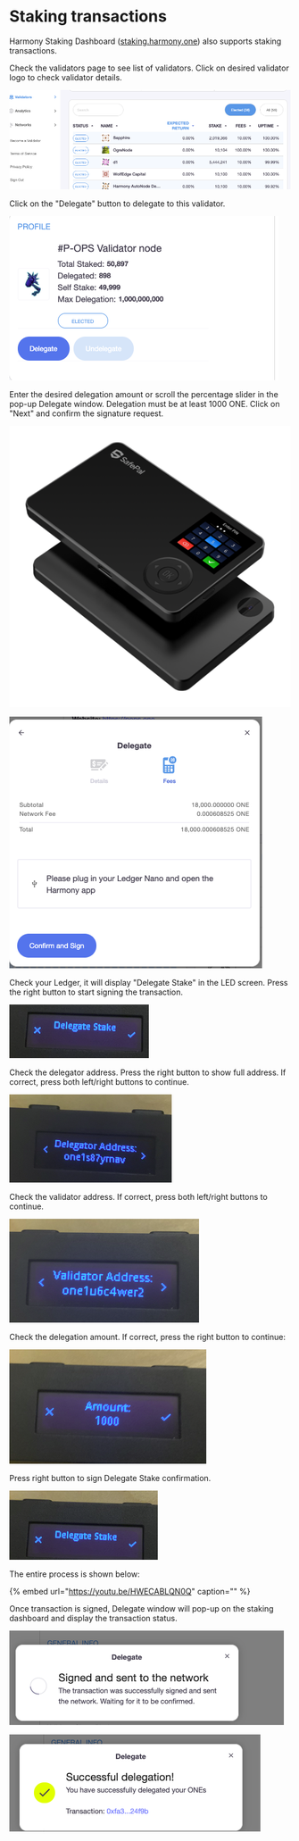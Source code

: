 # Staking transactions

Harmony Staking Dashboard \([staking.harmony.one](https://staking.harmony.one/validators)\) also supports staking transactions. 

Check the validators page to see list of validators. Click on desired validator logo to check validator details.

![](../../../.gitbook/assets/image%20%2857%29.png)

Click on the "Delegate" button to delegate to this validator.

![](../../../.gitbook/assets/image%20%286%29.png)

Enter the desired delegation amount or scroll the percentage slider in the pop-up Delegate window. Delegation must be at least 1000 ONE. Click on "Next" and confirm the signature request.

![](../../../.gitbook/assets/image%20%2827%29.png)

![](../../../.gitbook/assets/image%20%2819%29.png)

Check your Ledger, it will display "Delegate Stake" in the LED screen. Press the right button to start signing the transaction.

![](../../../.gitbook/assets/image%20%285%29.png)

Check the delegator address. Press the right button to show full address. If correct, press both left/right buttons to continue.

![](../../../.gitbook/assets/image%20%2812%29.png)

Check the validator address. If correct, press both left/right buttons to continue.

![](../../../.gitbook/assets/image%20%2890%29.png)

Check the delegation amount. If correct, press the right button to continue:

![](../../../.gitbook/assets/image%20%2898%29.png)

Press right button to sign Delegate Stake confirmation.

![](../../../.gitbook/assets/image%20%28156%29.png)

The entire process is shown below:

{% embed url="https://youtu.be/HWECABLQN0Q" caption="" %}

Once transaction is signed, Delegate window will pop-up on the staking dashboard and display the transaction status.

![](../../../.gitbook/assets/image%20%28152%29.png)

![](../../../.gitbook/assets/image%20%2810%29.png)



